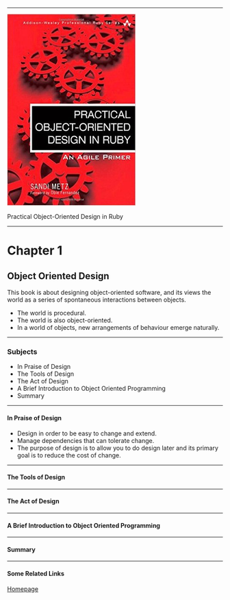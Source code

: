 
---

![](images/ebook.png)

Practical Object-Oriented Design in Ruby

---

# Chapter 1

## Object Oriented Design

This book is about designing object-oriented software, and its views the world as a series of spontaneous interactions between objects.

* The world is procedural.
* The world is also object-oriented.
* In a world of objects, new arrangements of behaviour emerge naturally.

---

### Subjects
* In Praise of Design
* The Tools of Design
* The Act of Design
* A Brief Introduction to Object Oriented Programming
* Summary

---

#### In Praise of Design
* Design in order to be easy to change and extend.
* Manage dependencies that can tolerate change.
* The purpose of design is to allow you to do design later and its primary goal is to reduce the cost of change.

---

#### The Tools of Design

---

#### The Act of Design

---

#### A Brief Introduction to Object Oriented Programming

---

#### Summary

---

#### Some Related Links

[Homepage](https://www.pearson.com/us/higher-education/program/Metz-Practical-Object-Oriented-Design-in-Ruby-An-Agile-Primer/PGM274206.html)
